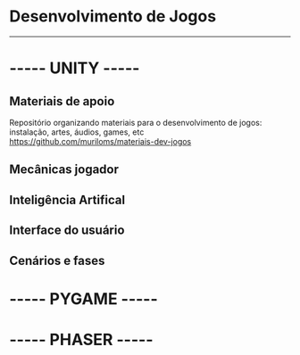 # Desenvolvimento de Jogos
___

# ----- UNITY -----
## Materiais de apoio
Repositório organizando materiais para o desenvolvimento de jogos: instalação, artes, áudios, games, etc </br>
https://github.com/muriloms/materiais-dev-jogos


## Mecânicas jogador



## Inteligência Artifical



## Interface do usuário



## Cenários e fases


# ----- PYGAME -----


# ----- PHASER -----
